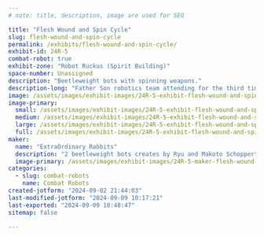 ```yaml
---
# note: title, description, image are used for SEO

title: "Flesh Wound and Spin Cycle"
slug: flesh-wound-and-spin-cycle
permalink: /exhibits/flesh-wound-and-spin-cycle/
exhibit-id: 24R-5
combat-robot: true
exhibit-zone: "Robot Ruckus (Spirit Building)"
space-number: Unassigned
description: "Beetleweight bots with spinning weapons."
description-long: "Father Son robotics team attending for the third time with 2 3lb bots."
image: /assets/images/exhibit-images/24R-5-exhibit-flesh-wound-and-spin-cycle-43-screenshot-20240902-213839-gallery-5294-large.jpg
image-primary: 
  small: /assets/images/exhibit-images/24R-5-exhibit-flesh-wound-and-spin-cycle-43-screenshot-20240902-213839-gallery-5294-small.jpg
  medium: /assets/images/exhibit-images/24R-5-exhibit-flesh-wound-and-spin-cycle-43-screenshot-20240902-213839-gallery-5294-medium.jpg
  large: /assets/images/exhibit-images/24R-5-exhibit-flesh-wound-and-spin-cycle-43-screenshot-20240902-213839-gallery-5294-large.jpg
  full: /assets/images/exhibit-images/24R-5-exhibit-flesh-wound-and-spin-cycle-43-screenshot-20240902-213839-gallery-5294-full.jpg
maker: 
  name: "ExtraOrdinary Rabbits"
  description: "2 beetleweight bots creates by Ryu and Makoto Schoppert"
  image-primary: /assets/images/exhibit-images/24R-5-maker-flesh-wound-and-spin-cycle-screenshot-20240902-213839-gallery-medium.jpg
categories: 
  - slug: combat-robots
    name: Combat Robots
created-jotform: "2024-09-02 21:44:03"
last-modified-jotform: "2024-09-09 10:17:21"
last-exported: "2024-09-09 10:48:47"
sitemap: false

---
```

